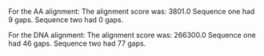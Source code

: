 For the AA alignment:
The alignment score was: 3801.0
Sequence one had 9 gaps.
Sequence two had 0 gaps.

For the DNA alignment:
The alignment score was: 266300.0
Sequence one had 46 gaps.
Sequence two had 77 gaps.